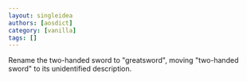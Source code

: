 ```yaml
---
layout: singleidea
authors: [aosdict]
category: [vanilla]
tags: []
---
```

Rename the two-handed sword to "greatsword", moving "two-handed sword" to its unidentified description.
